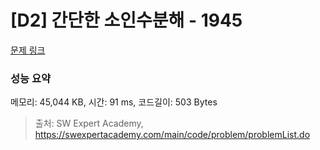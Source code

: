 # [D2] 간단한 소인수분해 - 1945 

[문제 링크](https://swexpertacademy.com/main/code/problem/problemDetail.do?contestProbId=AV5Pl0Q6ANQDFAUq) 

### 성능 요약

메모리: 45,044 KB, 시간: 91 ms, 코드길이: 503 Bytes



> 출처: SW Expert Academy, https://swexpertacademy.com/main/code/problem/problemList.do